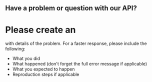 ## Have a problem or question with our API?

# Please create an [][def] 
with details of the problem. For a faster response, please include the following:

 * What you did
 * What happened (don't forget the full error message if applicable)
 * What you expected to happen
 * Reproduction steps if applicable


[def]: https://github.com/seatgeek/api-support/issues